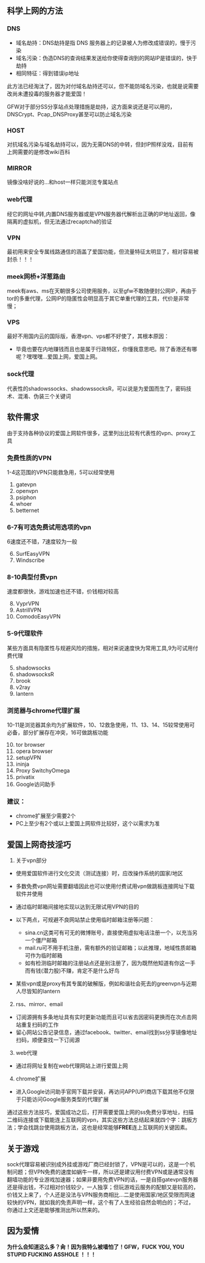 ## 科学上网的方法

### DNS
* 域名劫持：DNS劫持是指 DNS 服务器上的记录被人为修改成错误的，慢于污染
* 域名污染：伪造DNS的查询结果发送给你使得查询到的网站IP是错误的，快于劫持
* 相同特征：得到错误ip地址

此方法已经淘汰了，因为对付域名劫持还可以，但不能防域名污染，也就是说需要改尚未遭投毒的服务器才能爱国！

GFW对于部分SS分享站点处理措施是劫持，这方面来说还是可以用的，DNSCrypt、Pcap_DNSProxy甚至可以防止域名污染

### HOST
对抗域名污染与域名劫持可以，因为无需DNS的中转，但封IP照样没戏，目前有上网需要的是修改wiki百科

### MIRROR
镜像没啥好说的...和host一样只能浏览专属站点

### web代理
经它的网址中转,内置DNS服务器或是VPN服务器代解析出正确的IP地址返回，像隔离的虚拟机，但无法通过recaptcha的验证

### VPN
最初用来安全专属线路通信的涵盖了爱国功能，但流量特征太明显了，相对容易被封杀！！！

### meek网桥+洋葱路由
meek有aws、ms在天朝很多公司使用服务，以至gfw不敢随便封公网IP，再由于tor的多重代理，公网IP的隐匿性会明显高于其它单重代理的工具，代价是非常慢；
### VPS
最好不用国内云的国际版，香港vpn、vps都不好使了，其根本原因：
* 毕竟也要在内地赚钱而且也是属于行政特区，你懂我意思吧。除了香港还有哪呢？嘿嘿嘿...爱国上网，爱国上网。

### sock代理

代表性的shadowssocks、shadowssocksR，可以说是为爱国而生了，密码技术、混淆、伪装三个关键词

## 软件需求

由于支持各种协议的爱国上网软件很多，这里列出比较有代表性的vpn、proxy工具

### 免费性质的VPN

1-4这范围的VPN只能救急用，5可以经常使用
1. gatevpn
2. openvpn
3. psiphon
4. whoer
5. betternet

### 6-7有可选免费试用选项的vpn

6速度还不错，7速度较为一般

6. SurfEasyVPN
7. Windscribe

### 8-10典型付费vpn

速度都很快，游戏加速也还不错，价钱相对较高

8. VyprVPN
9. AstrillVPN
10. ComodoEasyVPN	

### 5-9代理软件

某些方面具有隐匿性与规避风险的措施，相对来说速度快为常用工具,9为可试用付费代理

5. shadowsocks
6. shadowsocksR
7. brook
8. v2ray
9. lantern

### 浏览器与chrome代理扩展

10-11是浏览器其余均为扩展软件，10、12救急使用，11、13、14、15较常使用可必备，部分扩展存在冲突，16可做跳板功能

10. tor browser
11. opera browser
12. setupVPN
13. ininja
14. Proxy SwitchyOmega
15. privatix
16. Google访问助手

### 建议：

* chrome扩展至少需要2个
* PC上至少有2个或以上爱国上网软件比较好，这个以需求为准


## 爱国上网奇技淫巧

1. 关于vpn部分

* 使用爱国软件进行文化交流（测试连接）时，应改操作系统的国家/地区
* 多数免费vpn网址需要翻墙因此也可以使用付费试用vpn做跳板连接网址下载软件并使用
* 通过临时邮箱间接地实现以达到无限试用VPN的目的
* 以下两点，可规避不良网站禁止使用临时邮箱注册等问题：
   * sina.cn这类可有可无的微博账号，直接使用虚拟电话注册一个，以充当另一个僵尸邮箱
   
   * mail.ru可不用手机注册，需有额外的验证邮箱；以此推理，地域性质邮箱可作为临时邮箱
     
   * 如有检测临时邮箱的注册站点还是别注册了，因为既然他知道有你这一手而有钱(潜力股)不赚，肯定不是什么好鸟

* 某些vpn或是proxy有其专属的破解版，例如和谐社会死去的greenvpn与近期人尽皆知的lantern

2. rss、mirror、email

* 订阅源拥有多条地址具有实时更新功能而且可以省去因密码更换而在次点击网站重复扫码的工作
* 留心网站公告记录信息，通过facebook、twitter、email找到ss分享镜像地址扫码，顺便查找一下订阅源

3. web代理

* 通过将网址复制在web代理网站上进行爱国上网

4. chrome扩展

* 进入Google访问助手官网下载并安装，再访问APP(UP)商店下载其他不仅限于只能访问Google服务类型的代理扩展

通过这些方法技巧，爱国成功之后，打开需要爱国上网的ss免费分享地址，扫描二维码连接或下载能连上互联网的vpn，其实这些方法总结起来就四个字：跳板方法；学会找跳台使用跳板方法，这也是经常能够**FREE**连上互联网的关键因素。

## 关于游戏

sock代理容易被识别成外挂或游戏厂商已经封锁了，VPN是可以的，这是一个机制问题；但VPN免费的速度如蜗牛一样，所以还是建议用付费VPN或是通常没有翻墙功能的专业游戏加速器；如果非要用免费VPN的话，一是自搭gatevpn服务器还是得出钱，不过相对价钱较少，一人独享；但玩游戏云服务的配额又是较高的，价钱又上来了，个人还是没法与VPN服务商相比...二是使用国家/地区受限而网速较快的VPN，就如我的免责声明一样，这个有了人生经验自然会明白的；不过，你通过上文还是能够推测出所以然来的。


## 因为爱情
**为什么会知道这么多？肏！因为我特么被墙怕了！GFW，FUCK YOU, YOU STUPID FUCKING ASSHOLE ！！！**
